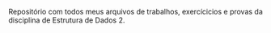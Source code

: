 Repositório com todos meus arquivos de trabalhos, exercícicios e provas da disciplina de Estrutura de Dados 2.
